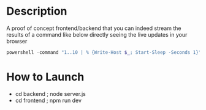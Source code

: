 # Description
A proof of concept frontend/backend that you can indeed stream the results of a command like below directly seeing the live updates in your browser

```powershell
powershell -command "1..10 | % {Write-Host $_; Start-Sleep -Seconds 1}"
```

# How to Launch
* cd backend ; node server.js
* cd frontend ; npm run dev